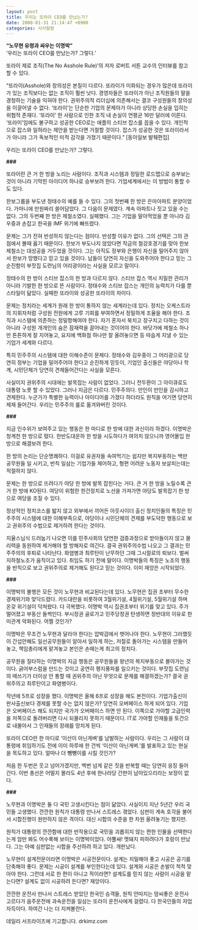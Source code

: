 ```yaml
---
layout: post
title: 우리는 또라이 CEO를 만났는가?
date: 2008-01-31 21:14:47 +0900
categories: 시사칼럼
---
```

**“노무현 유령과 싸우는 이명박”**   
‘우리는 또라이 CEO를 만났는가? 그렇다.’ 

또라이 제로 조직(The No Asshole Rule)’의 저자 로버트 서튼 교수의 인터뷰를 참고할 수 있다. 

“또라이(Asshole)와 창의성은 본질이 다르다. 또라이가 미화되는 경우가 많은데 또라이가 있는 조직보다는 없는 조직이 훨씬 낫다. 경영자들은 또라이가 아닌 조직원들의 말을 경청하는 기술을 익혀야 한다. 권위주의적 리더십에 의존해서는 결코 구성원들의 창의성을 이끌어낼 수 없다. ‘또라이’는 단순한 기업의 문제아가 아니라 상당한 손실을 입히는 위협적 존재다. ‘또라이’ 한 사람으로 인한 조직 내 손실이 연평균 16만 달러에 이른다. ‘또라이’임에도 불구하고 성공한 CEO로는 애플의 스티브 잡스를 꼽을 수 있다. 개인적으로 잡스와 일하라는 제안을 받는다면 거절할 것이다. 잡스가 성공한 것은 또라이라서가 아니라 그가 독보적인 미적 감각을 가졌기 때문이다.” [동아일보 발췌편집] 

우리는 또라이 CEO를 만났는가? 그렇다. 

**\###** 

또라이란 큰 거 한 방을 노리는 사람이다. 조직과 시스템과 정밀한 로드맵으로 승부보는 것이 아니라 기막힌 아이디어 하나로 승부보려 한다. 기업세계에서는 이 방법이 통할 수도 있다. 

한보그룹을 부도낸 정태수의 예를 들 수 있다. 그의 첫번째 한 방은 은마아파트 분양이었다. 가마니에 만원짜리 쓸어담았다. 그 다음이 문제였다. 계속 아파트나 짓고 있을 수는 없다. 그의 두번째 한 방은 제철소였다. 실패했다. 그는 기업을 말아먹었을 뿐 아니라 김우중과 손잡고 한국을 IMF 위기에 빠뜨렸다. 

문제는 그가 전혀 반성하지 않는다는 점이다. 반성할 이유가 없다. 그의 선택은 그의 관점에서 볼때 옳기 때문이다. 한보가 부도나지 않았다면 작금의 철강호경기를 맞아 한보제철소는 대성공을 거두었을 것이다. 그는 아직도 정부와 은행이 자신을 밀어주지 않아서 한보가 망했다고 믿고 있을 것이다. 남들이 당연히 자신을 도와주어야 한다고 믿는 그 순진함이 부잣집 도련님의 어리광이라는 사실을 모르고 말이다. 

정태수의 한 방이 스티브 잡스의 한 방과 다르지 않다. 스티브 잡스 역시 치밀한 관리가 아니라 기발한 한 방으로 뜬 사람이다. 정태수와 스티브 잡스는 개인의 능력치가 다를 뿐 스타일이 닮았다. 실패한 또라이와 성공한 또라이의 차이다. 

문제는 정치라는 세계가 원래 한 방이 통하지 않는 세계라는데 있다. 정치는 오케스트라의 지휘자처럼 구성원 전원에게 고루 기회를 부여하면서 정밀하게 조율을 해야 한다. 조직과 시스템에 의존하는 정밀항해여야 한다. 자기 혼자서 북치고 장구치고 다하는 것이 아니라 구성원 개개인의 숨은 잠재력을 끌어내는 것이어야 한다. 바닷가에 제철소 하나만 튼튼하게 잘 지어놓고, 요지에 백화점 하나만 잘 올려놓으면 등 따숩게 지낼 수 있는 기업가 세계와 다르다. 

특히 민주주의 시스템에 대한 이해수준이 문제다. 정태수와 김우중이 그 어리광으로 당연히 정부는 기업을 밀어주어야 한다고 순진하게 믿듯이, 기업인 출신들은 야당이나 학계, 시민단체가 당연히 견제들어간다는 사실을 모른다. 

사실이지 권위주의 시대에는 발목잡는 사람이 없었다. 그러니 전두환이 그 아이큐로도 대통령 노릇 할 수 있었다. 그러나 지금은 다르다. 민주주의다. 만인이 만인을 감시하고 견제한다. 누군가가 특별한 능력이나 아이디어를 가졌다 하더라도 원칙을 어기면 당연히 제재 들어간다. 우리는 민주주의 룰로 옮겨와버린 것이다. 

**###** 

지금 인수위가 보여주고 있는 행동은 한 마디로 한 방에 대한 과신이라 하겠다. 이명박은 청계천 한 방으로 떴다. 한반도대운하 한 방을 시도하다가 여의치 않으니까 영어몰입 한 방으로 해결보려 한다. 

한 방의 논리는 단순명쾌하다. 이걸로 유권자들 속여먹기는 쉽지만 복지부동하는 백만 공무원들 일 시키고, 반칙 일삼는 기업가들 제어하고, 형편 어려운 노동자 보살피는데는 적절하지 않다. 

문제는 한 방으로 뜨려다가 야당 한 방에 발목 잡힌다는 거다. 큰 거 한 방을 노릴수록 큰 거 한 방에 KO된다. 여당이 위험한 한건정치로 노선을 가져가면 야당도 발목잡기 한 방으로 여당을 조질 수 있다. 

정상적인 정치코스를 밟지 않고 외부에서 끼어든 아웃사이더 출신 정치인들의 특징은 민주주의 시스템에 대한 이해부족으로, 야당이나 시민단체의 견제를 부도덕한 행동으로 보고 권위주의 수법으로 제거하려 한다는 것이다. 

지율스님식 드러눕기 나오면 이를 민주사회의 당연한 검증과정으로 받아들이지 않고 물리력을 동원하여 제거해야 할 방해자로 여긴다. 결국 권위주의수법 나오고 그 결과는 민주주의의 후퇴로 나타난다. 화염병과 최루탄이 난무하던 그때 그시절로의 퇴보다. 벌써 지하철노조가 움직이고 있다. 취임도 하기 전에 말이다. 이명박들의 특징은 노조의 행동을 반칙으로 보고 권위주의로 제거해도 된다고 믿는 것이다. 이미 재앙은 시작되었다. 

**###** 

이명박의 불행은 모든 것이 노무현과 비교된다는데 있다. 노무현은 집권 초부터 무수한 경제위기와 맞닥드렸다. 카드대란을 비롯하여 3월위기설, 4월위기설, 5월위기설 하며 온갖 위기설이 닥쳐왔다. 다 극복했다. 이명박 역시 집권초부터 위기를 맞고 있다. 주가 떨어졌고 부동산 들썩인다. 부시정권 골로가고 민주당정권 탄생하면 정반대의 이유로 한미관계 악화된다. 어쩔 것인가? 

이명박은 무조건 노무현과 달라야 한다는 압박감에서 벗어나야 한다. 노무현이 그러했듯이 간섭안해도 일선공무원들이 알아서 일하게 하는, 저절로 돌아가는 시스템을 만들어 놓고, 책임총리에게 맡겨놓고 본인은 손떼는게 최고의 정치다. 

공무원을 질타하는 이명박의 지금 행동은 공무원들을 왕년의 복지부동으로 몰아가는 것이다. 긁어부스럼을 만드는 것이고 공연히 평지풍파를 일으키는 것이다. 부잣집 도련님의 떼쓰기가 더이상 안 통할 때 권위주의 아닌 무엇으로 문제를 해결하겠는가? 결국 권위주의고 최루탄이고 화염병이다. 

작년에 5프로 성장을 했다. 이명박은 올해 6프로 성장을 해도 본전이다. 기업가출신이 판사출신보다 경제를 못할 수는 없지 않은가? 당연히 오버페이스 하게 되어 있다. 기업은 오버페이스 해도 되지만 국가가 오버페이스 하면 안 된다. 이쪽으로 가야할 고급인력을 저쪽으로 돌려버리면 다시 되물리지 못하기 때문이다. IT로 가야할 인재들을 토건으로 내몰아서 그 인재들의 장래를 망치게 된다. 

또라이 CEO란 한 마디로 ‘이산이 아닌게벼’를 남발하는 사람이다. 우리는 그 사람이 대통령에 취임하기도 전에 이미 하루에 한 건씩 ‘이산이 아닌게벼.’를 발표하고 있는 현실을 목도하고 있다. 얼마나 더 뺑뺑이를 시킬 것인가? 

처음 한 두번은 웃고 넘어가겠지만, 백번 넘게 같은 짓을 반복할 때는 당연히 응징 들어간다. 이번 총선은 어떨지 몰라도 4년 후에 한나라당 간판이 남아있으리라는 보장이 없다. 

**\###** 

노무현과 이명박은 둘 다 국민 고생시킨다는 점이 닮았다. 사실이지 지난 5년간 우리 국민들 고생했다. 깐깐한 원칙가 대통령 만나서 스트레스 겪었다. 심판이 계속 호각을 불어서 시합진행이 원만하지 않은 격이다. 대신 시합의 수준을 한 차원 올려놓기는 했지만. 

원칙가 대통령의 깐깐함에 대한 반작용으로 국민을 괴롭히지 않는 편한 인물을 선택한다는게 암만 봐도 어수룩해 보이는 이명박이었다. 아뿔싸! 멧돼지 피하려다가 호랑이 만났다. 그는 아예 심판없는 시합을 주선하려 하고 있다. 개판났다. 

노무현이 설계전문이라면 이명박은 시공전문이다. 설계는 치밀해야 좋고 시공은 공기를 단축해야 좋다. 문제는 시공이 설계를 부인한다는데 있다. 설계와 시공은 손발이 척척 맞아야 한다. 그런데 서로 한 편이 아니고 적이라면? 설계도를 믿지 않는 사람이 시공을 맡는다면? 설계도 없이 시공하려 든다면? 재앙이다. 

깐깐한 운전사 만나서 스트레스 받았던 한국인 승객들, 원칙 안따지는 맘씨좋은 운전사 고르다가 음주운전에 과속운전을 일삼는 또라이 운전사에게 걸렸다. 다 한국인들의 자업자득이다. 하여간 나는 더 지켜볼란다. 

데일리 서프라이즈에 기고합니다. drkimz.com